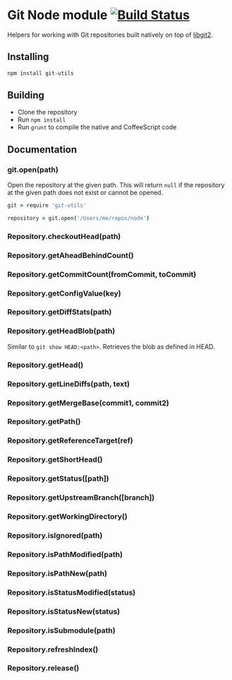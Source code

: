 # Git Node module [![Build Status](https://travis-ci.org/atom/node-git.png)](https://travis-ci.org/atom/node-git)

Helpers for working with Git repositories built natively on top of
[libgit2](http://libgit2.github.com).

## Installing

```sh
npm install git-utils
```

## Building
  * Clone the repository
  * Run `npm install`
  * Run `grunt` to compile the native and CoffeeScript code

## Documentation

### git.open(path)

Open the repository at the given path.  This will return `null` if the
repository at the given path does not exist or cannot be opened.

```coffeescript
git = require 'git-utils'

repository = git.open('/Users/me/repos/node')
```

### Repository.checkoutHead(path)

### Repository.getAheadBehindCount()

### Repository.getCommitCount(fromCommit, toCommit)

### Repository.getConfigValue(key)

### Repository.getDiffStats(path)

### Repository.getHeadBlob(path)

Similar to `git show HEAD:<path>`. Retrieves the blob as defined in HEAD.

### Repository.getHead()

### Repository.getLineDiffs(path, text)

### Repository.getMergeBase(commit1, commit2)

### Repository.getPath()

### Repository.getReferenceTarget(ref)

### Repository.getShortHead()

### Repository.getStatus([path])

### Repository.getUpstreamBranch([branch])

### Repository.getWorkingDirectory()

### Repository.isIgnored(path)

### Repository.isPathModified(path)

### Repository.isPathNew(path)

### Repository.isStatusModified(status)

### Repository.isStatusNew(status)

### Repository.isSubmodule(path)

### Repository.refreshIndex()

### Repository.release()

